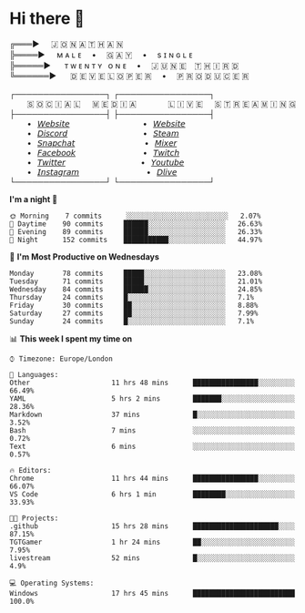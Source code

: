 # Hi there 👋

╔═══►⠀⠀🇯 🇴 🇳 🇦 🇹 🇭 🇦 🇳\
╠════►⠀⠀ᴍ ᴀ ʟ ᴇ ⠀ • ⠀ 🇬 🇦 🇾 ⠀ • ⠀ s ɪ ɴ ɢ ʟ ᴇ\
╠═════►⠀⠀ ᴛ ᴡ ᴇ ɴ ᴛ ʏ⠀ᴏ ɴ ᴇ ⠀ • ⠀ 🇯 🇺 🇳 🇪 ⠀🇹 🇭 🇮 🇷 🇩\
╚══════►⠀⠀ 🇩 🇪 🇻 🇪 🇱 🇴 🇵 🇪 🇷 ⠀ • ⠀ 🇵 🇷 🇴 🇩 🇺 🇨 🇪 🇷

┌────────────────┐ ┌────────────────┐\
⠀⠀⠀🇸 🇴 🇨 🇮 🇦 🇱⠀⠀🇲 🇪 🇩 🇮 🇦⠀⠀⠀ ⠀⠀🇱 🇮 🇻 🇪⠀⠀🇸 🇹 🇷 🇪 🇦 🇲 🇮 🇳 🇬\
├────────────────┤ ├────────────────┤\
⠀⠀⠀•⠀[𝘞𝘦𝘣𝘴𝘪𝘵𝘦](https://tgtgamer.live/) ⠀⠀⠀ ⠀⠀⠀ ⠀⠀⠀ ⠀⠀•⠀[𝘞𝘦𝘣𝘴𝘪𝘵𝘦](https://tgtgamer.live/)\
⠀⠀⠀•⠀[𝘋𝘪𝘴𝘤𝘰𝘳𝘥](https://discord.com/invite/P5DwgzN) ⠀⠀⠀ ⠀⠀⠀ ⠀⠀⠀ ⠀⠀ •⠀[𝘚𝘵𝘦𝘢𝘮](https://steamcommunity.com/broadcast/watch/76561198043223313)\
⠀⠀⠀•⠀[𝘚𝘯𝘢𝘱𝘤𝘩𝘢𝘵](https://snapchat.com/add/tgtgamer) ⠀⠀⠀ ⠀⠀⠀ ⠀⠀⠀ ⠀ •⠀[𝘔𝘪𝘹𝘦𝘳](https://mixer.com/tgtgamer)\
⠀⠀⠀•⠀[𝘍𝘢𝘤𝘦𝘣𝘰𝘰𝘬](https://fb.me/jonathan.stevens.144) ⠀⠀⠀ ⠀⠀⠀ ⠀⠀⠀ ⠀•⠀[𝘛𝘸𝘪𝘵𝘤𝘩](https://www.twitch.tv/tgtgamer)\
⠀⠀⠀•⠀[𝘛𝘸𝘪𝘵𝘵𝘦𝘳](https://twitter.com/tgtgamer) ⠀⠀⠀ ⠀⠀⠀ ⠀⠀⠀ ⠀⠀ •⠀[𝘠𝘰𝘶𝘵𝘶𝘣𝘦](https://www.youtube.com/channel/UCmMsdBHE1inAoY72o2ZuEqg/live)\
⠀⠀⠀•⠀[𝘐𝘯𝘴𝘵𝘢𝘨𝘳𝘢𝘮](https://www.instagram.com/tgtgamer) ⠀⠀⠀ ⠀⠀⠀ ⠀⠀⠀ ⠀•⠀[𝘋𝘭𝘪𝘷𝘦](https://dlive.tv/TGTGamer)\
└────────────────┘ └────────────────┘

<!--START_SECTION:waka-->
**I'm a night 🦉** 

```text
🌞 Morning    7 commits      ░░░░░░░░░░░░░░░░░░░░░░░░░   2.07% 
🌆 Daytime    90 commits     ██████░░░░░░░░░░░░░░░░░░░   26.63% 
🌃 Evening    89 commits     ██████░░░░░░░░░░░░░░░░░░░   26.33% 
🌙 Night      152 commits    ███████████░░░░░░░░░░░░░░   44.97%

```
📅 **I'm Most Productive on Wednesdays** 

```text
Monday       78 commits     █████░░░░░░░░░░░░░░░░░░░░   23.08% 
Tuesday      71 commits     █████░░░░░░░░░░░░░░░░░░░░   21.01% 
Wednesday    84 commits     ██████░░░░░░░░░░░░░░░░░░░   24.85% 
Thursday     24 commits     █░░░░░░░░░░░░░░░░░░░░░░░░   7.1% 
Friday       30 commits     ██░░░░░░░░░░░░░░░░░░░░░░░   8.88% 
Saturday     27 commits     ██░░░░░░░░░░░░░░░░░░░░░░░   7.99% 
Sunday       24 commits     █░░░░░░░░░░░░░░░░░░░░░░░░   7.1%

```


📊 **This week I spent my time on** 

```text
⌚︎ Timezone: Europe/London

💬 Languages: 
Other                    11 hrs 48 mins      ████████████████░░░░░░░░░   66.49% 
YAML                     5 hrs 2 mins        ███████░░░░░░░░░░░░░░░░░░   28.36% 
Markdown                 37 mins             █░░░░░░░░░░░░░░░░░░░░░░░░   3.52% 
Bash                     7 mins              ░░░░░░░░░░░░░░░░░░░░░░░░░   0.72% 
Text                     6 mins              ░░░░░░░░░░░░░░░░░░░░░░░░░   0.57%

🔥 Editors: 
Chrome                   11 hrs 44 mins      ████████████████░░░░░░░░░   66.07% 
VS Code                  6 hrs 1 min         ████████░░░░░░░░░░░░░░░░░   33.93%

🐱‍💻 Projects: 
.github                  15 hrs 28 mins      █████████████████████░░░░   87.15% 
TGTGamer                 1 hr 24 mins        ██░░░░░░░░░░░░░░░░░░░░░░░   7.95% 
livestream               52 mins             █░░░░░░░░░░░░░░░░░░░░░░░░   4.9%

💻 Operating Systems: 
Windows                  17 hrs 45 mins      █████████████████████████   100.0%

```


<!--END_SECTION:waka-->
